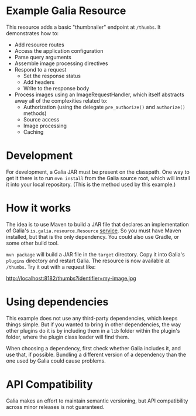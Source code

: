 # Example Galia Resource

This resource adds a basic "thumbnailer" endpoint at `/thumbs`. It
demonstrates how to:

* Add resource routes
* Access the application configuration
* Parse query arguments
* Assemble image processing directives
* Respond to a request
    * Set the response status
    * Add headers
    * Write to the response body
* Process images using an ImageRequestHandler, which itself abstracts away all
  of the complexities related to:
    * Authorization (using the delegate `pre_authorize()` and `authorize()`
      methods)
    * Source access
    * Image processing
    * Caching

# Development

For development, a Galia JAR must be present on the classpath. One way to
get it there is to run `mvn install` from the Galia source root, which will
install it into your local repository. (This is the method used by this
example.)

# How it works

The idea is to use Maven to build a JAR file that declares an implementation
of Galia's `is.galia.resource.Resource`
[service](https://docs.oracle.com/en/java/javase/21/docs/api/java.base/java/util/class-use/ServiceLoader.html).
So you must have Maven installed, but that is the only dependency. You could
also use Gradle, or some other build tool.

`mvn package` will build a JAR file in the `target` directory. Copy it into
Galia's `plugins` directory and restart Galia. The resource is now available at
`/thumbs`. Try it out with a request like:

[http://localhost:8182/thumbs?identifier=my-image.jpg](http://localhost:8182/thumbs?identifier=my-image.jpg)

# Using dependencies

This example does not use any third-party dependencies, which keeps things
simple. But if you wanted to bring in other dependencies, the way other plugins
do it is by including them in a `lib` folder within the plugin's folder, where
the plugin class loader will find them.

When choosing a dependency, first check whether Galia includes it, and use
that, if possible. Bundling a different version of a dependency than the one
used by Galia could cause problems.

# API Compatibility

Galia makes an effort to maintain semantic versioning, but API compatibility
across minor releases is not guaranteed. 
